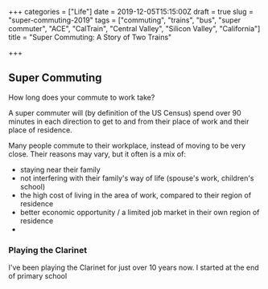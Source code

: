 +++
categories = ["Life"]
date = 2019-12-05T15:15:00Z
draft = true
slug = "super-commuting-2019"
tags = ["commuting", "trains", "bus", "super commuter", "ACE", "CalTrain", "Central Valley", "Silicon Valley", "California"]
title = "Super Commuting: A Story of Two Trains"

+++
## Super Commuting

How long does your commute to work take?

A super commuter will (by definition of the US Census) spend over 90 minutes in each direction to get to and from their place of work and their place of residence.

Many people commute to their workplace, instead of moving to be very close. Their reasons may vary, but it often is a mix of:

* staying near their family
* not interfering with their family's way of life (spouse's work, children's school)
* the high cost of living in the area of work, compared to their region of residence
* better economic opportunity / a limited job market in their own region of residence
* 

### Playing the Clarinet

I've been playing the Clarinet for just over 10 years now. I started at the end of primary school